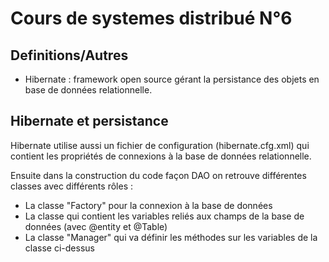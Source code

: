 # Cours de systemes distribué N°6

## Definitions/Autres

- Hibernate : framework open source gérant la persistance des objets en base de données relationnelle.

## Hibernate et persistance

Hibernate utilise aussi un fichier de configuration (hibernate.cfg.xml) qui contient les propriétés de connexions à la base de données relationnelle.

Ensuite dans la construction du code façon DAO on retrouve différentes classes avec différents rôles :
- La classe "Factory" pour la connexion à la base de données
- La classe qui contient les variables reliés aux champs de la base de données (avec @entity et @Table)
- La classe "Manager" qui va définir les méthodes sur les variables de la classe ci-dessus
